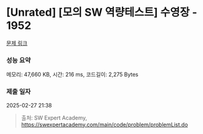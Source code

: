 # [Unrated] [모의 SW 역량테스트] 수영장 - 1952 

[문제 링크](https://swexpertacademy.com/main/code/problem/problemDetail.do?contestProbId=AV5PpFQaAQMDFAUq) 

### 성능 요약

메모리: 47,660 KB, 시간: 216 ms, 코드길이: 2,275 Bytes

### 제출 일자

2025-02-27 21:38



> 출처: SW Expert Academy, https://swexpertacademy.com/main/code/problem/problemList.do